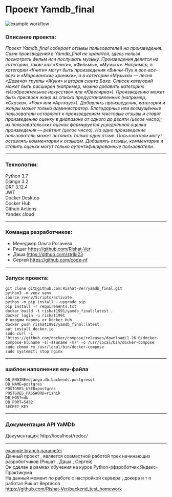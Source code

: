 # Проект **Yamdb_final**
![example workflow](https://github.com/Rishat-Ver/yamdb_final/actions/workflows/yamdb_workflow.yml/badge.svg)

### **Описание проекта:**
*Проект Yamdb_final собирает отзывы пользователей на произведения. Сами произведения в Yamdb_final не хранятся, здесь нельзя посмотреть фильм или послушать музыку.*
*Произведения делятся на категории, такие как «Книги», «Фильмы», «Музыка». Например, в категории «Книги» могут быть произведения «Винни-Пух и все-все-все» и «Марсианские хроники», а в категории «Музыка» — песня «Давеча» группы «Жуки» и вторая сюита Баха. Список категорий может быть расширен (например, можно добавить категорию «Изобразительное искусство» или «Ювелирка»).* 
*Произведению может быть присвоен жанр из списка предустановленных (например, «Сказка», «Рок» или «Артхаус»).* 
*Добавлять произведения, категории и жанры может только администратор.*
*Благодарные или возмущённые пользователи оставляют к произведениям текстовые отзывы и ставят произведению оценку в диапазоне от одного до десяти (целое число); из пользовательских оценок формируется усреднённая оценка произведения — рейтинг (целое число). На одно произведение пользователь может оставить только один отзыв.*
*Пользователи могут оставлять комментарии к отзывам.*
*Добавлять отзывы, комментарии и ставить оценки могут только аутентифицированные пользователи.*

---

### **Технологии:**
Python 3.7 <br>
Django 3.2 <br>
DRF 3.12.4 <br>
JWT <br>
Docker Desktop <br>
Docker Hub <br>
Github Actions <br>
Yandex cloud 

---

### **Команда разработчиков:**
- Менеджер Ольга Рогачева
- Ришат https://github.com/Rishat-Ver
- Даша https://github.com/striki23
- Сергей https://github.com/code-nf

---

### **Запуск проекта:**
```
git clone git@github.com:Rishat-Ver/yamdb_final.git
python3 -m venv venv
source /venv/Scripts/activate 
python -m pip install --upgrade pip
pip install -r requirements.txt
docker build -t rishat1991/yamdb_final:latest .
docker login -u rishat1991 
# вводим пароль от Docker Hub
docker push rishat1991/yamdb_final:latest
apt install docker.io
sudo curl -L "https://github.com/docker/compose/releases/download/1.26.0/docker-compose-$(uname -s)-$(uname -m)" -o /usr/local/bin/docker-compose
sudo chmod +x /usr/local/bin/docker-compose
sudo systemctl stop nginx

```

---

### **шаблон наполнения env-файла**

```
DB_ENGINE=django.db.backends.postgresql
DB_NAME=postgres
POSTGRES_USER=postgres
POSTGRES_PASSWORD=rishik
DB_HOST=db
DB_PORT=5432
SECRET_KEY

```

---

### **Документация API YaMDb**
Документация: http://localhost/redoc/

---

[example branch parameter](https://github.com/Rishat-Ver/yamdb_final/actions/workflows/yamdb_workflow.yml/badge.svg) <br>
Данный проект , является совместной работой трех начинающих разроботчиков (Ришат , Даша , Сергей) <br>
Он сделан в рамках обучения на курсе Python-рфзроботчик Яндекс-Практикума <br>
На данный момент по работе с настройкой сервера , докера и т п работал Ришат Вергасов <br>
https://github.com/Rishat-Ver/backend_test_homework